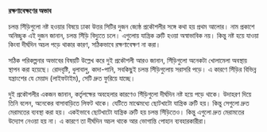 **রক্ষণাবেক্ষণের অভাব**

চলন্ত সিঁড়িগুলো নষ্ট হওয়ার বিষয়ে ঢাকা উত্তর সিটির দুজন জ্যেষ্ঠ প্রকৌশলীর সঙ্গে কথা হয় প্রথম আলোর। নাম প্রকাশে অনিচ্ছুক এই দুজন জানান, চলন্ত সিঁড়ি বিদ্যুতে চলে। এগুলোয় যান্ত্রিক ত্রুটি হওয়া অস্বাভাবিক নয়। কিন্তু নষ্ট হয়ে যাওয়া কিংবা দীর্ঘদিন অচল পড়ে থাকার কারণ, সঠিকভাবে রক্ষণাবেক্ষণ না করা।

সঠিক পরিকল্পনার অভাবের বিষয়টি উল্লেখ করে দুই প্রকৌশলী আরও জানান, সিঁড়িগুলো অনেকটা খোলামেলা অবস্থায় স্থাপন করা হয়েছে। রোদবৃষ্টি, ধুলাবালু, কাদা-পানি, সবকিছুই চলন্ত সিঁড়িগুলোয় সরাসরি পড়ে। এ কারণে সিঁড়ির বিভিন্ন যন্ত্রাংশের যে মেয়াদ (লাইফটাইম), সেটি দ্রুত ফুরিয়ে যাচ্ছে।

দুই প্রকৌশলীর একজন জানান, কর্তৃপক্ষের অবহেলার কারণেও সিঁড়িগুলো দীর্ঘদিন নষ্ট হয়ে পড়ে থাকে। উদাহরণ দিয়ে তিনি বলেন, অনেকের বাসাবাড়িতে লিফট থাকে। যেটিতে মাঝেমধ্যে ছোটখাটো যান্ত্রিক ত্রুটি হয়। কিন্তু সেগুলো দ্রুত মেরামতের ব্যবস্থা করা হয়। একইভাবে ছোটখাটো যান্ত্রিক ত্রুটি হয় চলন্ত সিঁড়িতেও। কিন্তু এগুলো দ্রুত মেরামতের উদ্যোগ নেওয়া হয় না। এ কারণে তা দীর্ঘদিন অচল থাকে আর ভোগান্তি পোহান ব্যবহারকারীরা।
